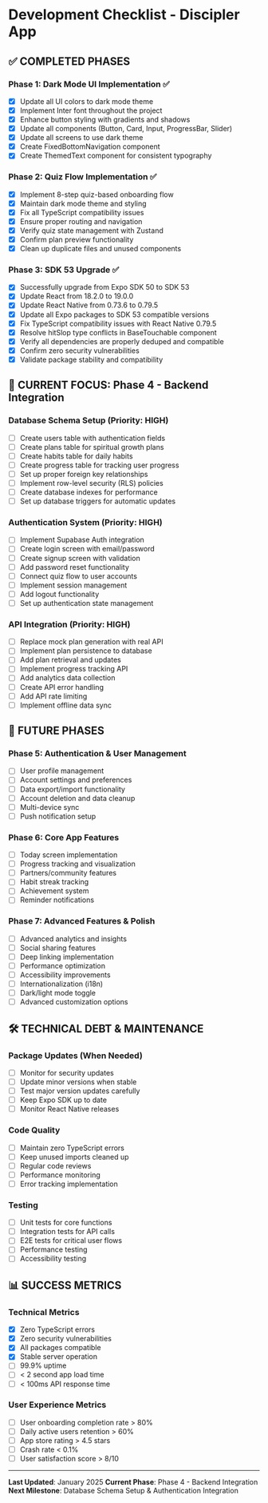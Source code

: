 # Development Checklist - Discipler App

## ✅ COMPLETED PHASES

### Phase 1: Dark Mode UI Implementation ✅
- [x] Update all UI colors to dark mode theme
- [x] Implement Inter font throughout the project
- [x] Enhance button styling with gradients and shadows
- [x] Update all components (Button, Card, Input, ProgressBar, Slider)
- [x] Update all screens to use dark theme
- [x] Create FixedBottomNavigation component
- [x] Create ThemedText component for consistent typography

### Phase 2: Quiz Flow Implementation ✅
- [x] Implement 8-step quiz-based onboarding flow
- [x] Maintain dark mode theme and styling
- [x] Fix all TypeScript compatibility issues
- [x] Ensure proper routing and navigation
- [x] Verify quiz state management with Zustand
- [x] Confirm plan preview functionality
- [x] Clean up duplicate files and unused components

### Phase 3: SDK 53 Upgrade ✅
- [x] Successfully upgrade from Expo SDK 50 to SDK 53
- [x] Update React from 18.2.0 to 19.0.0
- [x] Update React Native from 0.73.6 to 0.79.5
- [x] Update all Expo packages to SDK 53 compatible versions
- [x] Fix TypeScript compatibility issues with React Native 0.79.5
- [x] Resolve hitSlop type conflicts in BaseTouchable component
- [x] Verify all dependencies are properly deduped and compatible
- [x] Confirm zero security vulnerabilities
- [x] Validate package stability and compatibility

## 🎯 CURRENT FOCUS: Phase 4 - Backend Integration

### Database Schema Setup (Priority: HIGH)
- [ ] Create users table with authentication fields
- [ ] Create plans table for spiritual growth plans
- [ ] Create habits table for daily habits
- [ ] Create progress table for tracking user progress
- [ ] Set up proper foreign key relationships
- [ ] Implement row-level security (RLS) policies
- [ ] Create database indexes for performance
- [ ] Set up database triggers for automatic updates
### Authentication System (Priority: HIGH)
- [ ] Implement Supabase Auth integration
- [ ] Create login screen with email/password
- [ ] Create signup screen with validation
- [ ] Add password reset functionality
- [ ] Connect quiz flow to user accounts
- [ ] Implement session management
- [ ] Add logout functionality
- [ ] Set up authentication state management

### API Integration (Priority: HIGH)
- [ ] Replace mock plan generation with real API
- [ ] Implement plan persistence to database
- [ ] Add plan retrieval and updates
- [ ] Implement progress tracking API
- [ ] Add analytics data collection
- [ ] Create API error handling
- [ ] Add API rate limiting
- [ ] Implement offline data sync

## 🔄 FUTURE PHASES

### Phase 5: Authentication & User Management
- [ ] User profile management
- [ ] Account settings and preferences
- [ ] Data export/import functionality
- [ ] Account deletion and data cleanup
- [ ] Multi-device sync
- [ ] Push notification setup

### Phase 6: Core App Features
- [ ] Today screen implementation
- [ ] Progress tracking and visualization
- [ ] Partners/community features
- [ ] Habit streak tracking
- [ ] Achievement system
- [ ] Reminder notifications

### Phase 7: Advanced Features & Polish
- [ ] Advanced analytics and insights
- [ ] Social sharing features
- [ ] Deep linking implementation
- [ ] Performance optimization
- [ ] Accessibility improvements
- [ ] Internationalization (i18n)
- [ ] Dark/light mode toggle
- [ ] Advanced customization options

## 🛠 TECHNICAL DEBT & MAINTENANCE

### Package Updates (When Needed)
- [ ] Monitor for security updates
- [ ] Update minor versions when stable
- [ ] Test major version updates carefully
- [ ] Keep Expo SDK up to date
- [ ] Monitor React Native releases

### Code Quality
- [ ] Maintain zero TypeScript errors
- [ ] Keep unused imports cleaned up
- [ ] Regular code reviews
- [ ] Performance monitoring
- [ ] Error tracking implementation

### Testing
- [ ] Unit tests for core functions
- [ ] Integration tests for API calls
- [ ] E2E tests for critical user flows
- [ ] Performance testing
- [ ] Accessibility testing

## 📊 SUCCESS METRICS

### Technical Metrics
- [x] Zero TypeScript errors
- [x] Zero security vulnerabilities
- [x] All packages compatible
- [x] Stable server operation
- [ ] 99.9% uptime
- [ ] < 2 second app load time
- [ ] < 100ms API response time

### User Experience Metrics
- [ ] User onboarding completion rate > 80%
- [ ] Daily active users retention > 60%
- [ ] App store rating > 4.5 stars
- [ ] Crash rate < 0.1%
- [ ] User satisfaction score > 8/10

---

**Last Updated**: January 2025
**Current Phase**: Phase 4 - Backend Integration
**Next Milestone**: Database Schema Setup & Authentication Integration
